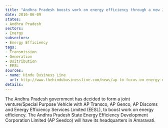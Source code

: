 ```yaml
---
title: "Andhra Pradesh boosts work on energy efficiency through a new Joint venture/special purpose vehicle"
date: 2016-06-09
states:
- Andhra Pradesh
sectors:
- Energy
subsectors:
- Energy Efficiency
tags:
- Transmission
- Generation
- Dsitribution
- EESL
sources:
- name: Hindu Business Line
  url: http://www.thehindubusinessline.com/news/ap-to-focus-on-energy-efficiency/article8682544.ece
details:
---
```


The Andhra Pradesh government has decided to form a joint venture/Special Purpose Vehicle with AP Transco, AP Genco, AP Discoms and Energy Efficiency Services Limited (EESL), to boost work on energy efficiency. The Andhra Pradesh State Energy Efficiency Development Corporation Limited (AP Seedco) will have its headquarters in Amaravati.
